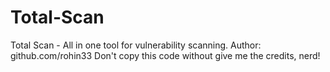 # Total-Scan
Total Scan - All in one tool for vulnerability scanning.
Author: github.com/rohin33
Don't copy this code without give me the credits, nerd!
